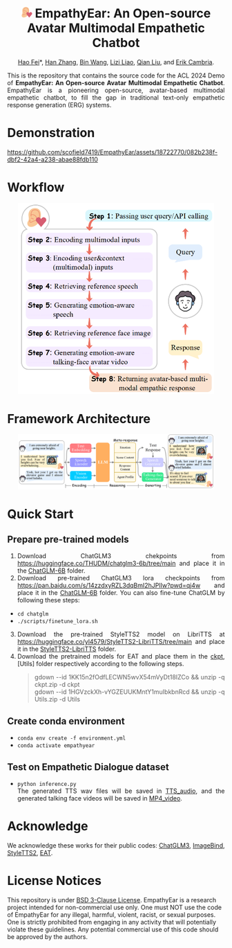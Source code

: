 <div align="center">

# <img src="Figures/listening.png" style="width: 5%">  EmpathyEar: An Open-source Avatar Multimodal Empathetic Chatbot

[Hao Fei](http://haofei.vip/)*, [Han Zhang](#),  [Bin Wang](#),  [Lizi Liao](https://liziliao.github.io/), 
[Qian Liu](https://profiles.auckland.ac.nz/liu-qian/), and [Erik Cambria](https://sentic.net/).


</div>
<div align="justify">


This is the repository that contains the source code for the ACL 2024 Demo of **EmpathyEar: An Open-source Avatar Multimodal Empathetic Chatbot**.
EmpathyEar is a pioneering open-source, avatar-based multimodal empathetic chatbot, to fill the gap in traditional text-only empathetic response generation (ERG) systems.    





# Demonstration



https://github.com/scofield7419/EmpathyEar/assets/18722770/082b238f-dbf2-42a4-a238-abae88fdb110




# Workflow

<p align="center" width="60%">
<a target="_blank"><img src="figures/workflow.png" alt="EmpathyEar" style="width: 90%; min-width: 200px; display: block; margin: auto;"></a>
</p>




# Framework Architecture

<p align="center" width="100%">
<a target="_blank"><img src="figures/framework.png" alt="EmpathyEar" style="width: 90%; min-width: 200px; display: block; margin: auto;"></a>
</p>





# Quick Start

## Prepare pre-trained models
 1. Download ChatGLM3 chekpoints from <https://huggingface.co/THUDM/chatglm3-6b/tree/main> and place it in the [ChatGLM-6B](chatglm/chatglm-6b-base) folder.
 2. Download pre-trained ChatGLM3 lora checkpoints from <https://pan.baidu.com/s/14zzdxyRZL3dqBmI2hJPlIw?pwd=qj4w> and place it in the [ChatGLM-6B](chatglm/chatglm-6b-base) folder. You can also fine-tune ChatGLM by following these steps:
- ```cd chatglm```
- ```./scripts/finetune_lora.sh```

 3. Download the pre-trained StyleTTS2 model on LibriTTS at <https://huggingface.co/yl4579/StyleTTS2-LibriTTS/tree/main> and place it in the [StyleTTS2-LibriTTS](StyleTTS2/StyleTTS2-LibriTTS) folder.
 4. Download the pretrained models for EAT and place them in the [ckpt](EAT/ckpt),[Utils] folder respectively according to the following steps.
    >gdown --id 1KK15n2fOdfLECWN5wvX54mVyDt18IZCo && unzip -q ckpt.zip -d ckpt  
    >gdown --id 1HGVzckXh-vYGZEUUKMntY1muIbkbnRcd && unzip -q Utils.zip -d Utils

## Create conda environment
- ```conda env create -f environment.yml```
- ```conda activate empathyear```

## Test on Empathetic Dialogue dataset
- ```python inference.py```  
The generated TTS wav files will be saved in [TTS_audio](TTS_results), and the generated talking face videos will be saved in [MP4_video](MP4_results).








# Acknowledge
We acknowledge these works for their public codes: 
[ChatGLM3](https://huggingface.co/google/flan-t5-xxl), 
[ImageBind](https://github.com/facebookresearch/ImageBind), 
[StyleTTS2](https://github.com/ZET-Speech/ZET-Speech-Demo), 
[EAT](https://github.com/yuangan/EAT_code).
</div>




# License Notices
This repository is under [BSD 3-Clause License](LICENSE.txt).
EmpathyEar is a research project intended for non-commercial use only. 
One must NOT use the code of EmpathyEar for any illegal, harmful, violent, racist, or sexual purposes. 
One is strictly prohibited from engaging in any activity that will potentially violate these guidelines.
Any potential commercial use of this code should be approved by the authors.



